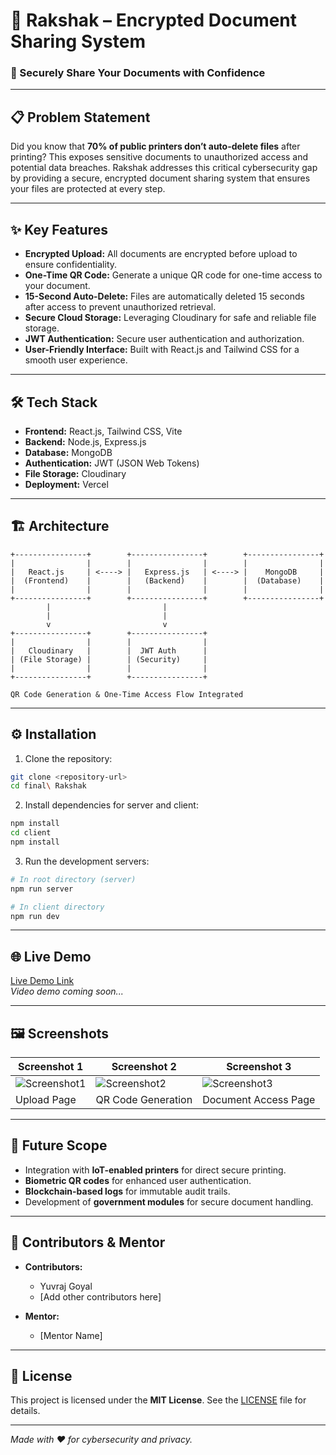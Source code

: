 # 🚀 Rakshak – Encrypted Document Sharing System

### 🔐 Securely Share Your Documents with Confidence

---

## 📋 Problem Statement

Did you know that **70% of public printers don’t auto-delete files** after printing? This exposes sensitive documents to unauthorized access and potential data breaches. Rakshak addresses this critical cybersecurity gap by providing a secure, encrypted document sharing system that ensures your files are protected at every step.

---

## ✨ Key Features

- **Encrypted Upload:** All documents are encrypted before upload to ensure confidentiality.
- **One-Time QR Code:** Generate a unique QR code for one-time access to your document.
- **15-Second Auto-Delete:** Files are automatically deleted 15 seconds after access to prevent unauthorized retrieval.
- **Secure Cloud Storage:** Leveraging Cloudinary for safe and reliable file storage.
- **JWT Authentication:** Secure user authentication and authorization.
- **User-Friendly Interface:** Built with React.js and Tailwind CSS for a smooth user experience.

---

## 🛠️ Tech Stack

- **Frontend:** React.js, Tailwind CSS, Vite
- **Backend:** Node.js, Express.js
- **Database:** MongoDB
- **Authentication:** JWT (JSON Web Tokens)
- **File Storage:** Cloudinary
- **Deployment:** Vercel

---

## 🏗️ Architecture

```
+----------------+        +----------------+        +----------------+
|                |        |                |        |                |
|   React.js     | <----> |   Express.js   | <----> |    MongoDB     |
|  (Frontend)    |        |   (Backend)    |        |  (Database)    |
|                |        |                |        |                |
+----------------+        +----------------+        +----------------+
        |                         |
        |                         |
        v                         v
+----------------+        +----------------+
|                |        |                |
|   Cloudinary   |        |  JWT Auth      |
| (File Storage) |        | (Security)     |
|                |        |                |
+----------------+        +----------------+

QR Code Generation & One-Time Access Flow Integrated
```

---

## ⚙️ Installation

1. Clone the repository:

```bash
git clone <repository-url>
cd final\ Rakshak
```

2. Install dependencies for server and client:

```bash
npm install
cd client
npm install
```

3. Run the development servers:

```bash
# In root directory (server)
npm run server

# In client directory
npm run dev
```

---

## 🌐 Live Demo

[Live Demo Link](https://your-live-demo-link.vercel.app)  
*Video demo coming soon...*

---

## 🖼️ Screenshots

| Screenshot 1          | Screenshot 2          | Screenshot 3          |
|-----------------------|-----------------------|-----------------------|
| ![Screenshot1](path)  | ![Screenshot2](path)  | ![Screenshot3](path)  |
| Upload Page           | QR Code Generation    | Document Access Page  |

---

## 🚀 Future Scope

- Integration with **IoT-enabled printers** for direct secure printing.
- **Biometric QR codes** for enhanced user authentication.
- **Blockchain-based logs** for immutable audit trails.
- Development of **government modules** for secure document handling.

---

## 👥 Contributors & Mentor

- **Contributors:**  
  - Yuvraj Goyal  
  - [Add other contributors here]

- **Mentor:**  
  - [Mentor Name]

---

## 📄 License

This project is licensed under the **MIT License**. See the [LICENSE](LICENSE) file for details.

---

*Made with ❤️ for cybersecurity and privacy.*
